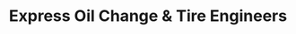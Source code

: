---
title: "Express Oil Change & Tire Engineers"
url: /houston/express-oil-change-and-tire-engineers/
shop: tyres
---